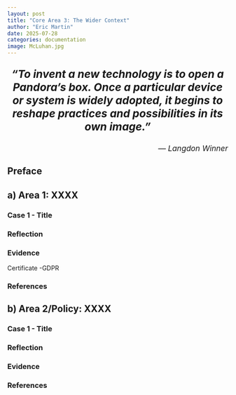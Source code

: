```yaml
---
layout: post
title: "Core Area 3: The Wider Context"
author: "Eric Martin"
date: 2025-07-28
categories: documentation
image: McLuhan.jpg
---
```

<p style="font-size: 1.75em; font-weight: bold; text-align: center;">
<em>“To invent a new technology is to open a Pandora’s box. Once a particular device or system is widely adopted, it begins to reshape practices and possibilities in its own image.”</em>
</p>

<p style="text-align: right; font-size: 1.25em;">
<em>— Langdon Winner</em>
</p>

## Preface

## a) Area 1: XXXX
### Case 1 - Title
### Reflection
### Evidence
Certificate -GDPR
### References
## b) Area 2/Policy: XXXX
### Case 1 - Title
### Reflection
### Evidence
### References
